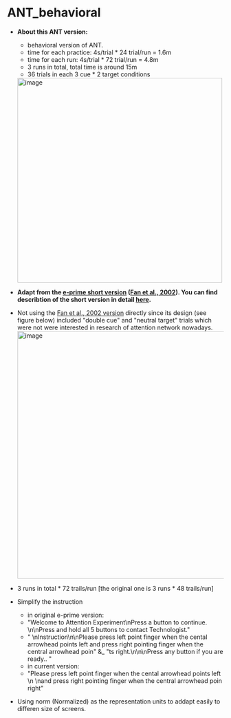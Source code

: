 # ANT_behavioral
* __About this ANT version:__
	- behavioral version of ANT.
	- time for each practice: 4s/trial * 24 trial/run = 1.6m
	- time for each run: 4s/trial * 72 trial/run = 4.8m
	- 3 runs in total, total time is around 15m
	- 36 trials in each 3 cue * 2 target conditions
	<img width="476" alt="image" src="https://github.com/user-attachments/assets/581bea5b-f24c-4400-ba84-f8f85772cb42">

* __Adapt from the [e-prime short version](http://people.qc.cuny.edu/Faculty/Jin.Fan/Pages/Downloads.aspx) ([Fan et al., 2002](https://www.sciencedirect.com/science/article/abs/pii/S1053811905000984?via%3Dihub)). You can find describtion of the short version in detail [here](https://www.ncbi.nlm.nih.gov/pmc/articles/PMC3526671/).__
- Not using the [Fan et al., 2002 version](https://pubmed.ncbi.nlm.nih.gov/11970796/) directly since its design (see figure below) included "double cue" and "neutral target" trials which were not were interested in research of attention network nowadays.
  <img width="576" alt="image" src="https://github.com/user-attachments/assets/be9f0e76-d243-4b39-816e-1037bf6152e4">

- 3 runs in total * 72 trails/run [the original one is 3 runs * 48 trails/run]
- Simplify the instruction
	- in original e-prime version:
	- "Welcome to Attention Experiment\nPress a button to continue. \n\nPress and hold all 5 buttons to contact Technologist."
	- " \nInstruction\n\nPlease press left point finger when the cental arrowhead points left and press right pointing finger when the central arrowhead poin" &_ 
				"ts right.\n\n\nPress any button if you are ready.. "
	- in current version:
	- "Please press left point finger when the cental arrowhead points left \n \nand press right pointing finger when the central arrowhead poin right"
- Using norm (Normalized) as the representation units to addapt easily to differen size of screens.
